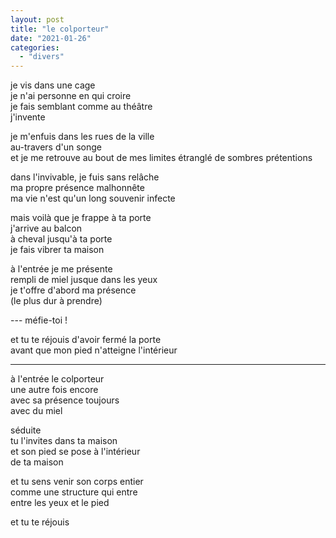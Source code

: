```yaml
---
layout: post
title: "le colporteur"
date: "2021-01-26"
categories:
  - "divers"
---
```


je vis dans une cage  
je n'ai personne en qui croire  
je fais semblant comme au théâtre  
j'invente

je m'enfuis dans les rues de la ville  
au-travers d'un songe  
et je me retrouve au bout de mes limites
étranglé de sombres prétentions  

dans l'invivable, je fuis sans relâche  
ma propre présence malhonnête  
ma vie n'est qu'un long souvenir infecte  

mais voilà que je frappe à ta porte  
j'arrive au balcon  
à cheval jusqu'à ta porte  
je fais vibrer ta maison  

à l'entrée je me présente  
rempli de miel jusque dans les yeux  
je t'offre d'abord ma présence  
(le plus dur à prendre)  

--- méfie-toi !  

et tu te réjouis d'avoir fermé la porte  
avant que mon pied n'atteigne l'intérieur    

----

à l'entrée le colporteur  
une autre fois encore  
avec sa présence toujours  
avec du miel  

séduite  
tu l'invites dans ta maison  
et son pied se pose à l'intérieur  
de ta maison  

et tu sens venir son corps entier  
comme une structure qui entre  
entre les yeux et le pied  

et tu te réjouis  
